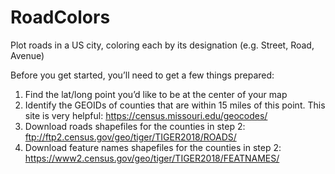 # RoadColors
Plot roads in a US city, coloring each by its designation (e.g. Street, Road, Avenue)

Before you get started, you’ll need to get a few things prepared:

1. Find the lat/long point you’d like to be at the center of your map
2. Identify the GEOIDs of counties that are within 15 miles of this point. This site is very helpful: https://census.missouri.edu/geocodes/
3. Download roads shapefiles for the counties in step 2: 
ftp://ftp2.census.gov/geo/tiger/TIGER2018/ROADS/
4. Download feature names shapefiles for the counties in step 2: https://www2.census.gov/geo/tiger/TIGER2018/FEATNAMES/
